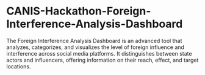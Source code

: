 # CANIS-Hackathon-Foreign-Interference-Analysis-Dashboard
The Foreign Interference Analysis Dashboard is an advanced tool that analyzes, categorizes, and visualizes the level of foreign influence and interference across social media platforms. It distinguishes between state actors and influencers, offering information on their reach, effect, and target locations.
